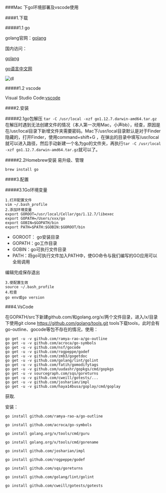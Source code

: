 ###Mac 下go环境部署及vscode使用

####1.下载

#####1.1 go

golang官网：[golang](https://golang.org/dl/)

国内访问：

[golang](https://golang.google.cn/dl/)

[go语言中文网](https://studygolang.com/dl)


![dl](/Users/banz/Desktop/gopkg.jpg)

#####1.2 vscode

Visual Studio Code:[vscode](https://code.visualstudio.com)

####2.安装

#####2.1go包解压
`tar -C /usr/local -xzf go1.12.7.darwin-amd64.tar.gz`
在解压时遇到无法创建文件的情况（本人第一次用Mac，小声bb），经查，原因是在/usr/local目录下新增文件夹需要密码。Mac下/usr/local目录默认是对于Finder隐藏的，打开Finder，使用command+shift+G ，在弹出的目录中填写/usr/local就可以进入路径，然后手动新建一个名为go的文件夹，再执行`tar -C /usr/local -xzf go1.12.7.darwin-amd64.tar.gz`就可以了。

#####2.2Homebrew安装
易升级、管理

	brew install go

####3.配置

#####3.1Go环境变量

	1.打开配置文件
	vim ~/.bash_profile
	2.添加环境变量
	export GOROOT=/usr/local/Cellar/go/1.12.7/libexec
	export GOPATH=/Users/xxx/go
	export GOBIN=$GOPATH/bin
	export PATH=$PATH:$GOBIN:$GOROOT/bin
* GOROOT： go安装目录
* GOPATH：go工作目录
* GOBIN：go可执行文件目录
* PATH：将go可执行文件加入PATH中，使GO命令与我们编写的GO应用可以全局调用

编辑完成保存退出
	
	3.使配置生效
	source ~/.bash_profile
	4.检查
	go env或go version
	
###4.VsCode

在GOPATH/src下新建github.com/和golang.org/x/两个文件目录，进入/x/目录下使用git clone https://github.com/golang/tools.git tools下载tools，此时会有go-outline、gocode等包不存在的情况，使用：

	go get -u -v github.com/ramya-rao-a/go-outline
	go get -u -v github.com/acroca/go-symbols
	go get -u -v github.com/nsf/gocode
	go get -u -v github.com/rogpeppe/godef
	go get -u -v github.com/zmb3/gogetdoc
	go get -u -v github.com/golang/lint/golint
	go get -u -v github.com/fatih/gomodifytags
	go get -u -v github.com/uudashr/gopkgs/cmd/gopkgs
	go get -u -v sourcegraph.com/sqs/goreturns
	go get -u -v github.com/cweill/gotests/...
	go get -u -v github.com/josharian/impl
	go get -u -v github.com/haya14busa/goplay/cmd/goplay
获取.

安装：

	go install github.com/ramya-rao-a/go-outline
	
	go install github.com/acroca/go-symbols
	
	go install golang.org/x/tools/cmd/guru
	
	go install golang.org/x/tools/cmd/gorename
	
	go install github.com/josharian/impl
	
	go install github.com/rogpeppe/godef
	
	go install github.com/sqs/goreturns
	
	go install github.com/golang/lint/golint
	
	go install github.com/cweill/gotests/gotests
